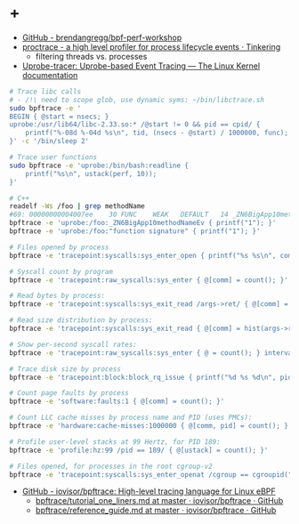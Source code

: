 # +

- [GitHub \- brendangregg/bpf\-perf\-workshop](https://github.com/brendangregg/bpf-perf-workshop)
- [proctrace \- a high level profiler for process lifecycle events &middot; Tinkering](https://tinkering.xyz/proctrace/)
    - filtering threads vs. processes
- [Uprobe\-tracer: Uprobe\-based Event Tracing &mdash; The Linux Kernel  documentation](https://www.kernel.org/doc/html/v5.0/trace/uprobetracer.html)

```sh
# Trace libc calls 
# - /!\ need to scope glob, use dynamic syms: ~/bin/libctrace.sh
sudo bpftrace -e '
BEGIN { @start = nsecs; } 
uprobe:/usr/lib64/libc-2.33.so:* /@start != 0 && pid == cpid/ { 
    printf("%-08d %-04d %s\n", tid, (nsecs - @start) / 1000000, func); 
}' -c '/bin/sleep 2'

# Trace user functions
sudo bpftrace -e 'uprobe:/bin/bash:readline {
    printf("%s\n", ustack(perf, 10));
}'

# C++
readelf -Ws /foo | grep methodName
#69: 00000000004007ee    30 FUNC    WEAK   DEFAULT   14 _ZN6BigApp10methodNameEv
bpftrace -e 'uprobe:/foo:_ZN6BigApp10methodNameEv { printf("1"); }'
bpftrace -e 'uprobe:/foo:"function signature" { printf("1"); }'
```

```sh
# Files opened by process
bpftrace -e 'tracepoint:syscalls:sys_enter_open { printf("%s %s\n", comm, str(args->filename)); }'

# Syscall count by program
bpftrace -e 'tracepoint:raw_syscalls:sys_enter { @[comm] = count(); }'

# Read bytes by process:
bpftrace -e 'tracepoint:syscalls:sys_exit_read /args->ret/ { @[comm] = sum(args->ret); }'

# Read size distribution by process:
bpftrace -e 'tracepoint:syscalls:sys_exit_read { @[comm] = hist(args->ret); }'

# Show per-second syscall rates:
bpftrace -e 'tracepoint:raw_syscalls:sys_enter { @ = count(); } interval:s:1 { print(@); clear(@); }'

# Trace disk size by process
bpftrace -e 'tracepoint:block:block_rq_issue { printf("%d %s %d\n", pid, comm, args->bytes); }'

# Count page faults by process
bpftrace -e 'software:faults:1 { @[comm] = count(); }'

# Count LLC cache misses by process name and PID (uses PMCs):
bpftrace -e 'hardware:cache-misses:1000000 { @[comm, pid] = count(); }'

# Profile user-level stacks at 99 Hertz, for PID 189:
bpftrace -e 'profile:hz:99 /pid == 189/ { @[ustack] = count(); }'

# Files opened, for processes in the root cgroup-v2
bpftrace -e 'tracepoint:syscalls:sys_enter_openat /cgroup == cgroupid("/sys/fs/cgroup/unified/mycg")/ { printf("%s\n", str(args->filename)); }'
```

- [GitHub \- iovisor/bpftrace: High\-level tracing language for Linux eBPF](https://github.com/iovisor/bpftrace)
    - [bpftrace/tutorial\_one\_liners\.md at master · iovisor/bpftrace · GitHub](https://github.com/iovisor/bpftrace/blob/master/docs/tutorial_one_liners.md)
    - [bpftrace/reference\_guide\.md at master · iovisor/bpftrace · GitHub](https://github.com/iovisor/bpftrace/blob/master/docs/reference_guide.md)
